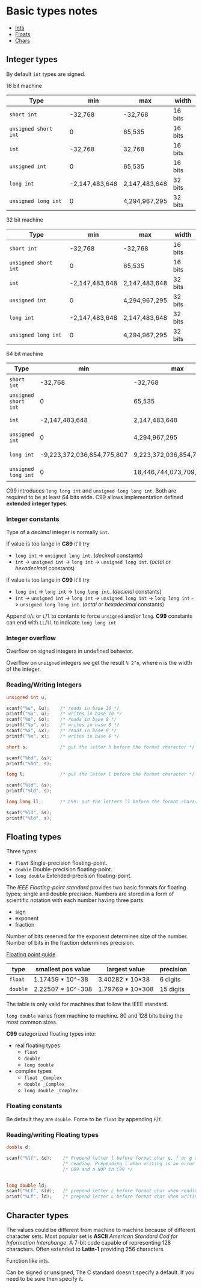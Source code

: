 # Basic types notes

* [Ints](#integer-types)
* [Floats](#floating-types)
* [Chars](#character-types)

## Integer types

By default `int` types are signed.

16 bit machine

Type | min | max | width |
---- | --- | --- | --- |
`short int` | -32,768 | -32,768 | 16 bits
`unsigned short int` | 0 | 65,535 | 16 bits
`int` | -32,768 | 32,768 | 16 bits
`unsigned int` | 0 | 65,535 | 16 bits
`long int` | -2,147,483,648 | 2,147,483,648 | 32 bits
`unsigned long int` | 0 | 4,294,967,295 | 32 bits

32 bit machine

Type | min | max | width |
---- | --- | --- | --- |
`short int` | -32,768 | -32,768 | 16 bits
`unsigned short int` | 0 | 65,535 | 16 bits
`int` | -2,147,483,648 | 2,147,483,648 | 32 bits
`unsigned int` | 0 | 4,294,967,295 | 32 bits
`long int` | -2,147,483,648 | 2,147,483,648 | 32 bits
`unsigned long int` | 0 | 4,294,967,295 | 32 bits

64 bit machine

Type | min | max | width |
---- | --- | --- | --- |
`short int` | -32,768 | -32,768 | 16 bits
`unsigned short int` | 0 | 65,535 | 16 bits
`int` | -2,147,483,648 | 2,147,483,648 | 32 bits
`unsigned int` | 0 | 4,294,967,295 | 32 bits
`long int` | -9,223,372,036,854,775,807 | 9,223,372,036,854,775,807 | 64 bits
`unsigned long int` | 0 | 18,446,744,073,709,551,615 | 64 bits

C99 introduces `long long int` and `unsigned long long int`. Both are
required to be at least 64 bits wide. C99 allows implementation defined
**extended integer types**.

### Integer constants

Type of a *decimal* integer is normally `int`.

If value is too lange in **C89** it'll try
* `long int` -> `unsigned long int`.  (*decimal* constants)
* `int` -> `unsigned int` -> `long int` -> `unsigned long int`. (*octal* or *hexadecimal* constants)

If value is too lange in **C99** it'll try
* `long int` -> `long int` -> `long long int`. (*decimal* constants)
* `int` -> `unsigned int` -> `long int` -> `unsigned long int` -> `long long int` -> `unsigned long long int`. (*octal* or *hexadecimal* constants)

Append `U`/`u` or `L`/`l` to contants to force `unsigned` and/or `long`.
**C99** constants can end with `LL`/`ll` to indicate `long long int`

### Integer overflow

Overflow on signed integers in undefined behavior.

Overflow on `unsigned` integers we get the result `% 2^n`, where `n` is the
width of the integer.

### Reading/Writing Integers

```c
unsigned int u;

scanf("%u", &u);    /* reads in base 10 */
printf("%u", u);    /* writes in base 10 */
scanf("%o", &o);    /* reads in base 8 */
printf("%o", o);    /* writes in base 8 */
scanf("%x", &x);    /* reads in base 8 */
printf("%x", x);    /* writes in base 8 */

short s;            /* put the letter h before the format character */

scanf("%hd", &s);
printf("%hd", s);

long l;             /* put the letter l before the format character */

scanf("%ld", &s);
printf("%ld", s);

long long ll;       /* C99: put the letters ll before the format character */

scanf("%ld", &s);
printf("%ld", s);
```

## Floating types

Three types:

* `float`       Single-precision floating-point.
* `double`      Double-precision floating-point.
* `long double` Extended-precision floating-point.

The *IEEE Floating-point standard* provides two basic formats for
floating types; single and double precision. Numbers are stored
in a form of scientific notation with each number having three parts:

* sign
* exponent
* fraction

Number of bits reserved for the exponent determines size of the number.
Number of bits in the fraction determines precision.

[Floating point guide](http://floating-point-gui.de/)

| type | smallest pos value | largest value | precision |
| ---- | ------------------ | ------------- | --------- |
| `float` | 1.17459 * 10^-38 | 3.40282 * 10*38 | 6 digits |
| `double` | 2.22507 * 10^-308 | 1.79769 * 10*308 | 15 digits |

The table is only valid for machines that follow the IEEE standard.

`long double` varies from machine to machine. 80 and 128 bits being the
most common sizes.

**C99** categorized floating types into:

* real floating types
    * `float`
    * `double`
    * `long double`
* complex types
    * `float _Complex`
    * `double _Complex`
    * `long double _Complex`

### Floating constants

Be default they are `double`. Force to be `float` by appending `F`/`f`.

### Reading/writing Floating types

```c
double d;

scanf("%lf", &d);    /* Prepend letter l before format char e, f or g when
                     /* reading. Prepending l when writing is an error in
                     /* C89 and a NOP in C99 */


long double ld;
scanf("%Lf", &ld);   /* prepend letter L before format char when reading. */
print("%Lf", ld);    /* prepend letter L before format char when writing. */
```

## Character types

The values could be different from machine to machine because of
different character sets. Most popular set is **ASCII** *American
Standard Cod for Information Interchange*. A 7-bit code capable of
representing 128 characters. Often extended to **Latin-1** providing 256
characters.

Function like ints.

Can be signed or unsigned, The C standard doesn't specify a default. If
you need to be sure then specify it.
